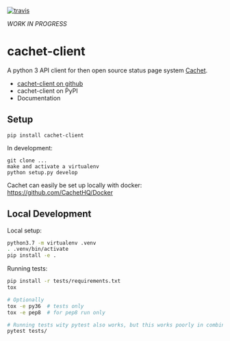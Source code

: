 
[![travis](https://api.travis-ci.org/ZettaIO/cachet-client.svg?branch=master)](https://travis-ci.org/ZettaIO/cachet-client)

*WORK IN PROGRESS*

# cachet-client

A python 3 API client for then open source status page system
[Cachet](https://github.com/CachetHQ/Cachet).

* [cachet-client on github](https://github.com/ZettaIO/cachet-client)
* cachet-client on PyPI
* Documentation

## Setup

```
pip install cachet-client
```

In development:

```
git clone ...
make and activate a virtualenv
python setup.py develop
```

Cachet can easily be set up locally with docker: https://github.com/CachetHQ/Docker

## Local Development

Local setup:

```bash
python3.7 -m virtualenv .venv
. .venv/bin/activate
pip install -e .
```


Running tests:

```bash
pip install -r tests/requirements.txt
tox

# Optionally
tox -e py36  # tests only
tox -e pep8  # for pep8 run only

# Running tests wity pytest also works, but this works poorly in combination with enviroment variables for the live test script (tox separates enviroments)
pytest tests/
```
